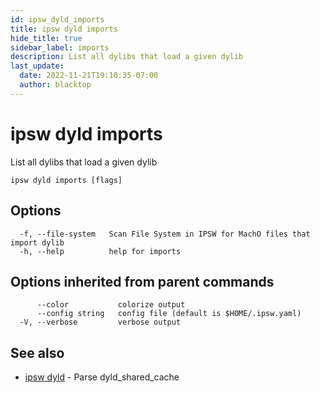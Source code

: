 ```yaml
---
id: ipsw_dyld_imports
title: ipsw dyld imports
hide_title: true
sidebar_label: imports
description: List all dylibs that load a given dylib
last_update:
  date: 2022-11-21T19:10:35-07:00
  author: blacktop
---
```

# ipsw dyld imports

List all dylibs that load a given dylib

```
ipsw dyld imports [flags]
```

## Options

```
  -f, --file-system   Scan File System in IPSW for MachO files that import dylib
  -h, --help          help for imports
```

## Options inherited from parent commands

```
      --color           colorize output
      --config string   config file (default is $HOME/.ipsw.yaml)
  -V, --verbose         verbose output
```

## See also

* [ipsw dyld](/docs/cli/dyld/ipsw_dyld)	 - Parse dyld_shared_cache

